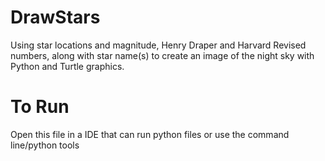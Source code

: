 # DrawStars
Using star locations and magnitude, Henry Draper and Harvard Revised numbers, along with star name(s) to create an image of the night sky with Python and Turtle graphics.

# To Run
Open this file in a IDE that can run python files or use the command line/python tools

